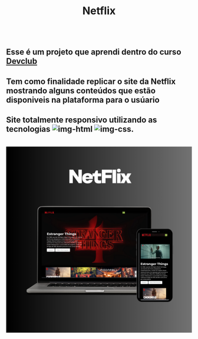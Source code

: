 <h1 align="center">  Netflix </h1>
<br>
<br>
<h2>Esse é um projeto que aprendi dentro do curso <a href="https://rodolfomori.com.br/devclub">Devclub</a></h2>
<h2> Tem como finalidade replicar o site da Netflix mostrando alguns conteúdos que estão disponiveis na plataforma para o usúario</h2>
<h2>Site totalmente responsivo utilizando as tecnologias <img src="https://img.shields.io/badge/HTML5-E34F26?style=for-the-badge&logo=html5&logoColor=white" alt= "img-html">  <img src="https://img.shields.io/badge/CSS3-1572B6?style=for-the-badge&logo=css3&logoColor=white" alt="img-css">.</h2>
<br>
<img src="https://github.com/GabrielOliveira2103/Projeto-Netflix/blob/main/img/Projeto-netflix.png?raw=true">
